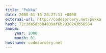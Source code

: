 ```yaml
---
title: "Pukka"
date: 2008-01-16 20:27:11 +0000
external-url: http://codesorcery.net/pukka
hash: 72c3da5db504039af6b2938243b58564
annum:
    year: 2008
    month: 01
hostname: codesorcery.net
---
```



